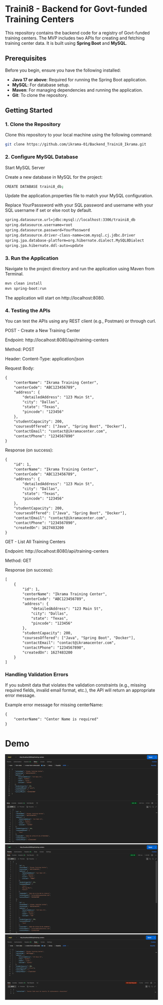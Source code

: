 # Traini8 - Backend for Govt-funded Training Centers

This repository contains the backend code for a registry of Govt-funded training centers. The MVP includes two APIs for creating and fetching training center data. It is built using **Spring Boot** and **MySQL**.

## Prerequisites

Before you begin, ensure you have the following installed:

- **Java 17 or above**: Required for running the Spring Boot application.
- **MySQL**: For database setup.
- **Maven**: For managing dependencies and running the application.
- **Git**: To clone the repository.

## Getting Started

### 1. Clone the Repository

Clone this repository to your local machine using the following command:

```bash
git clone https://github.com/ikrama-01/Backend_Traini8_Ikrama.git

```

### 2. Configure MySQL Database
Start MySQL Server

Create a new database in MySQL for the project:
```bash
CREATE DATABASE traini8_db;
```

Update the application.properties file to match your MySQL configuration.

Replace YourPasssword with your SQL password and username with your SQL username if set or else root by default.
```bash
spring.datasource.url=jdbc:mysql://localhost:3306/traini8_db
spring.datasource.username=root
spring.datasource.password=YourPassword
spring.datasource.driver-class-name=com.mysql.cj.jdbc.Driver
spring.jpa.database-platform=org.hibernate.dialect.MySQL8Dialect
spring.jpa.hibernate.ddl-auto=update
```
### 3. Run the Application
Navigate to the project directory and run the application using Maven from Terminal.
```bash
mvn clean install
mvn spring-boot:run
```
The application will start on http://localhost:8080.

### 4. Testing the APIs
You can test the APIs using any REST client (e.g., Postman) or through curl.

POST - Create a New Training Center

Endpoint: http://localhost:8080/api/training-centers

Method: POST

Header: Content-Type: application/json

Request Body:
```
{
    "centerName": "Ikrama Training Center",
    "centerCode": "ABC123456789",
    "address": {
        "detailedAddress": "123 Main St",
        "city": "Dallas",
        "state": "Texas",
        "pincode": "123456"
    },
    "studentCapacity": 200,
    "coursesOffered": ["Java", "Spring Boot", "Docker"],
    "contactEmail": "contact@ikramacenter.com",
    "contactPhone": "1234567890"
}
```
Response (on success):
```
{
    "id": 1,
    "centerName": "Ikrama Training Center",
    "centerCode": "ABC123456789",
    "address": {
        "detailedAddress": "123 Main St",
        "city": "Dallas",
        "state": "Texas",
        "pincode": "123456"
    },
    "studentCapacity": 200,
    "coursesOffered": ["Java", "Spring Boot", "Docker"],
    "contactEmail": "contact@ikramacenter.com",
    "contactPhone": "1234567890",
    "createdOn": 1627483200
}
```
GET - List All Training Centers

Endpoint: http://localhost:8080/api/training-centers

Method: GET

Response (on success):
```
[
    {
        "id": 1,
        "centerName": "Ikrama Training Center",
        "centerCode": "ABC123456789",
        "address": {
            "detailedAddress": "123 Main St",
            "city": "Dallas",
            "state": "Texas",
            "pincode": "123456"
        },
        "studentCapacity": 200,
        "coursesOffered": ["Java", "Spring Boot", "Docker"],
        "contactEmail": "contact@ikramacenter.com",
        "contactPhone": "1234567890",
        "createdOn": 1627483200
    }
]
```
### Handling Validation Errors

If you submit data that violates the validation constraints (e.g., missing required fields, invalid email format, etc.), the API will return an appropriate error message.

Example error message for missing centerName:
```
{
    "centerName": "Center Name is required"
}
```
# Demo
![Screenshot description](demo/post_request.png)
![Screenshot description](demo/get_request.png)
![Screenshot description](demo/post_request_with_errors.png)
